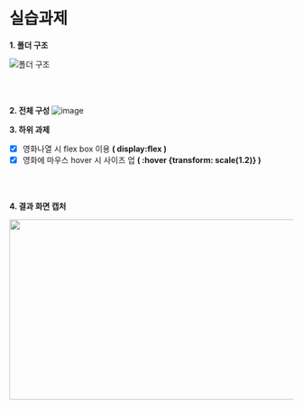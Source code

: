 # 실습과제
**1. 폴더 구조**
  
  ![폴더 구조](https://github.com/kanghowoo/inflearn-htmlcss/assets/23518342/7ba5d287-e38d-4a2e-9bbd-c2646b5bf741)

<br/>
<br/>

**2. 전체 구성**
![image](https://github.com/kanghowoo/inflearn-htmlcss/assets/23518342/e8eaab69-4057-4022-84f1-594a0aab00db)

**3. 하위 과제**
- [X] 영화나열 시 flex box 이용 __( display:flex )__
- [X] 영화에 마우스 hover 시 사이즈 업 __( :hover {transform: scale(1.2)} )__

<br/>
<br/>

**4. 결과 화면 캡처**

<img src="https://user-images.githubusercontent.com/23518342/276188594-6c103b05-85bf-4c74-834f-b7e385989c6d.PNG"  width="600" height="320">

